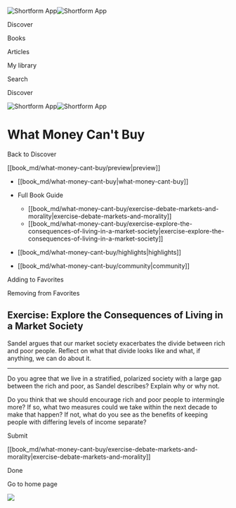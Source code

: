 ![Shortform App](/img/logo.36a2399e.svg)![Shortform App](/img/logo-dark.70c1b072.svg)

Discover

Books

Articles

My library

Search

Discover

![Shortform App](/img/logo.36a2399e.svg)![Shortform App](/img/logo-dark.70c1b072.svg)

# What Money Can't Buy

Back to Discover

[[book_md/what-money-cant-buy/preview|preview]]

  * [[book_md/what-money-cant-buy|what-money-cant-buy]]
  * Full Book Guide

    * [[book_md/what-money-cant-buy/exercise-debate-markets-and-morality|exercise-debate-markets-and-morality]]
    * [[book_md/what-money-cant-buy/exercise-explore-the-consequences-of-living-in-a-market-society|exercise-explore-the-consequences-of-living-in-a-market-society]]
  * [[book_md/what-money-cant-buy/highlights|highlights]]
  * [[book_md/what-money-cant-buy/community|community]]



Adding to Favorites 

Removing from Favorites 

## Exercise: Explore the Consequences of Living in a Market Society

Sandel argues that our market society exacerbates the divide between rich and poor people. Reflect on what that divide looks like and what, if anything, we can do about it.

* * *

Do you agree that we live in a stratified, polarized society with a large gap between the rich and poor, as Sandel describes? Explain why or why not.

Do you think that we should encourage rich and poor people to intermingle more? If so, what two measures could we take within the next decade to make that happen? If not, what do you see as the benefits of keeping people with differing levels of income separate?

Submit 

[[book_md/what-money-cant-buy/exercise-debate-markets-and-morality|exercise-debate-markets-and-morality]]

Done

Go to home page 

![](https://bat.bing.com/action/0?ti=56018282&Ver=2&mid=bdd59ead-33e1-421b-bd96-1e041506b314&sid=72e6e650642c11eeb2dd2161d176fe8d&vid=72e70890642c11eeb72d79fe7b6df2c6&vids=0&msclkid=N&pi=0&lg=en-US&sw=800&sh=600&sc=24&nwd=1&tl=Shortform%20%7C%20Book&p=https%3A%2F%2Fwww.shortform.com%2Fapp%2Fbook%2Fwhat-money-cant-buy%2Fexercise-explore-the-consequences-of-living-in-a-market-society&r=&lt=1071&evt=pageLoad&sv=1&rn=175264)
